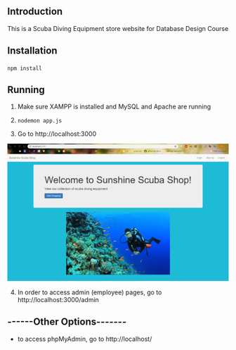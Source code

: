 ## Introduction
This is a Scuba Diving Equipment store website for Database Design Course

## Installation

`npm install`

## Running

1) Make sure XAMPP is installed and MySQL and Apache are running

2) `nodemon app.js`

3) Go to http://localhost:3000

![alt text](homePagePreview.png)

4) In order to access admin (employee) pages, go to http://localhost:3000/admin


## ------Other Options-------
* to access phpMyAdmin, go to http://localhost/